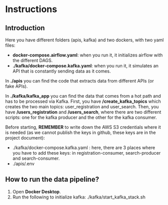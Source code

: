 # Instructions 

## Introduction

Here you have different folders (apis, kafka) and two dockers, with two yaml files:
- **docker-compose.airflow.yaml**: when you run it, it initializes airflow with the different DAGS. 
- **./kafka/docker-compose.kafka.yaml**: when you run it, it simulates an API that is constantly sending data as it comes. 

In **./apis** you can find the code that extracts data from different APIs (or fake APIs).

In **./kafka/kafka_app** you can find the data that comes from a hot path and has to be processed via Kafka. First, you have **/create_kafka_topics** which creates 
the two main topics: user_registration and user_search. Then, you have **/users_registration** and **/users_search**, where there are two different scripts: one for 
the kafka producer and the other for the kafka consumer.

Before starting, **REMEMBER** to write down the AWS S3 credentials where it is needed (as we cannot publish the keys in github, these keys are in the project document):
- ./kafka/docker-compose.kafka.yaml : here, there are 3 places where you have to add these keys: in registration-consumer, search-producer and search-consumer.
- ./apis/.env

## How to run the data pipeline?

1. Open **Docker Desktop**.
2. Run the following to initialize kafka:      ./kafka/start_kafka_stack.sh
